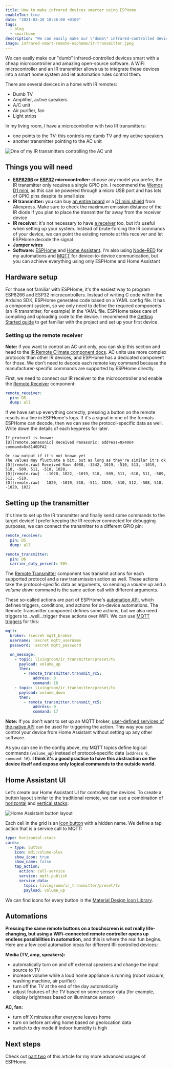 ```yaml
---
title: How to make infrared devices smarter using ESPHome
enableToc: true
date: "2021-03-28 10:36:00 +0100"
tags:
  - blog
  - smarthome
description: "We can easily make our \"dumb\" infrared-controlled devices smart with a cheap microcontroller and amazing open-source software. A WiFi microcontroller and an IR transmitter allows us to integrate these devices into a smart home system and let automation rules control them."
image: infrared-smart-remote-esphome/ir-transmitter.jpeg
---
```


We can easily make our "dumb" infrared-controlled devices smart with a cheap microcontroller and amazing open-source software. A WiFi microcontroller and an IR transmitter allows us to integrate these devices into a smart home system and let automation rules control them.

There are several devices in a home with IR remotes:

* Dumb TV
* Amplifier, active speakers
* A/C unit
* Air purifier, fan
* Light strips

In my living room, I have a microcontroller with two IR transmitters:

* one points to the TV: this controls my dumb TV and my active speakers
* another transmitter pointing to the AC unit

![One of my IR transmitters controlling the AC unit](notes/images/ir-transmitter.jpeg)

## Things you will need

* **[ESP8266](https://en.wikipedia.org/wiki/ESP8266) or [ESP32](https://en.wikipedia.org/wiki/ESP32) microcontroller:** choose any model you prefer, the IR transmitter only requires a single GPIO pin. I recommend the [Wemos D1 mini](https://www.wemos.cc/en/latest/d1/d1_mini.html), as this can be powered through a micro USB port and has lots of GPIO pins despite its small size
* **IR transmitter:** you can buy [an entire board](https://www.aliexpress.com/item/32861772061.html) or a [D1 mini shield](https://www.aliexpress.com/item/32891173618.html) from Aliexpress. Make sure to check the maximum emission distance of the IR diode if you plan to place the transmitter far away from the receiver device
* **IR receiver:** it's not necessary to have [a receiver](https://www.aliexpress.com/item/1972945414.html) too, but it's useful when setting up your system. Instead of brute-forcing the IR commands of your device, we can point the existing remote at this receiver and let ESPHome decode the signal
* **Jumper wires**
* **Software:** [ESPHome](https://esphome.io/) and [Home Assistant](https://home-assistant.io/). I'm also using [Node–RED](https://nodered.org/) for my automations and [MQTT](https://mqtt.org/) for device-to-device communication, but you can achieve everything using only ESPHome and Home Assistant

## Hardware setup

For those not familiar with ESPHome, it's the easiest way to program ESP8266 and ESP32 microcontrollers. Instead of writing C code within the Arduino SDK, ESPHome generates code based on a YAML config file. It has a component system, so we only need to define the required components (an IR transmitter, for example) in the YAML file. ESPHome takes care of compiling and uploading code to the device. I recommend the [Getting Started guide](https://esphome.io/guides/getting_started_command_line.html) to get familiar with the project and set up your first device.

### Setting up the remote receiver

**Note:** if you want to control an AC unit only, you can skip this section and head to the [IR Remote Climate component docs](https://esphome.io/components/climate/climate_ir.html). AC units use more complex protocols than other IR devices, and ESPHome has a dedicated component for those. We don't need to decode each remote key command because the manufacturer-specific commands are supported by ESPHome directly.

First, we need to connect our IR receiver to the microcontroller and enable the [Remote Receiver](https://esphome.io/components/remote_receiver.html) component:

````yml
remote_receiver:
  pin: D5
  dump: all
````

If we have set up everything correctly, pressing a button on the remote results in a line in ESPHome's logs. If it's a signal in one of the formats ESPHome can decode, then we can see the protocol-specific data as well. Write down the details of each keypress for later.

````
If protocol is known:
[D][remote.panasonic] Received Panasonic: address=0x4004 command=0x8140DFA2

Or raw output if it's not known yet
The values may fluctuate a bit, but as long as they're similar it's ok
[D][remote.raw] Received Raw: 4088, -1542, 1019, -510, 513, -1019, 510, -509, 511, -510, 1020,
[D][remote.raw]   -1020, 1022, -1019, 510, -509, 511, -510, 511, -509, 511, -510,
[D][remote.raw]   1020, -1019, 510, -511, 1020, -510, 512, -508, 510, -1020, 1022
````

## Setting up the transmitter

It's time to set up the IR transmitter and finally send some commands to the target device! I prefer keeping the IR receiver connected for debugging purposes, we can connect the transmitter to a different GPIO pin:

````yml
remote_receiver:
  pin: D5
  dump: all

remote_transmitter:
  pin: D6
  carrier_duty_percent: 50%
````

The [Remote Transmitter](https://esphome.io/components/remote_transmitter.html) component has transmit actions for each supported protocol and a raw transmission action as well. These actions take the protocol-specific data as arguments, so sending a *volume up* and a *volume down* command is the same action call with different arguments.

These so-called actions are part of ESPHome's [automation API](https://esphome.io/guides/automations.html), which defines triggers, conditions, and actions for on-device automations. The Remote Transmitter component defines some actions, but we also need triggers to...well...trigger these actions over WiFi. We can use [MQTT triggers](https://esphome.io/components/mqtt.html#on-message-trigger) for this:

````yml
mqtt:
  broker: !secret mqtt_broker
  username: !secret mqtt_username
  password: !secret mqtt_password

  on_message:
    - topic: livingroom/ir_transmitter/preset/tv
      payload: volume_up
      then:
        - remote_transmitter.transmit_rc5:
            address: 0
            command: 16
    - topic: livingroom/ir_transmitter/preset/tv
      payload: volume_down
      then:
        - remote_transmitter.transmit_rc5:
            address: 0
            command: 17
````

**Note:** If you don't want to set up an MQTT broker, [user-defined services of the native API](https://esphome.io/components/api.html#api-services) can be used for triggering the action. This way you can control your device from Home Assistant without setting up any other software.

As you can see in the config above, my MQTT topics define logical commands (`volume_up`) instead of protocol-specific data (`address 0, command 16`). **I think it's a good practice to have this abstraction on the device itself and expose only logical commands to the outside world.**

## Home Assistant UI

Let's create our Home Assistant UI for controlling the devices. To create a button layout similar to the traditional remote, we can use a combination of [horizontal](https://www.home-assistant.io/lovelace/horizontal-stack/) and [vertical stacks](https://www.home-assistant.io/lovelace/vertical-stack/):

![Home Assistant button layout](notes/images/home-assistant-layout.png)

Each cell in the grid is an [icon button](https://www.home-assistant.io/lovelace/button/) with a hidden name. We define a tap action that is a service call to MQTT:

````yml
type: horizontal-stack
cards:
  - type: button
    icon: mdi:volume-plus
    show_icon: true
    show_name: false
    tap_action:
      action: call-service
      service: mqtt.publish
      service_data:
        topic: livingroom/ir_transmitter/preset/tv
        payload: volume_up
````

We can find icons for every button in the [Material Design Icon Library](https://materialdesignicons.com/).

## Automations

**Pressing the same remote buttons on a touchscreen is not really life-changing, but using a WiFi-connected remote controller opens up endless possibilities in automation**, and this is where the real fun begins. Here are a few cool automation ideas for different IR-controlled devices:

**Media (TV, amp, speakers):**

* automatically turn on and off external speakers and change the input source to TV
* increase volume while a loud home appliance is running (robot vacuum, washing machine, air purifier)
* turn off the TV at the end of the day automatically
* adjust features of the TV based on some sensor data (for example, display brightness based on illuminance sensor)

**AC, fan:**

* turn off X minutes after everyone leaves home
* turn on before arriving home based on geolocation data
* switch to dry mode if indoor humidity is high

## Next steps

Check out [part two](ESPHome%20IR%20remote%20tips%20and%20tricks.md) of this article for my more advanced usages of ESPHome.
